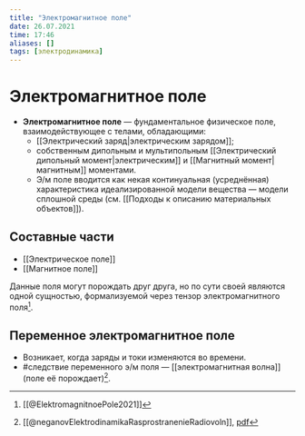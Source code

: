 ```yaml
---
title: "Электромагнитное поле"
date: 26.07.2021
time: 17:46
aliases: []
tags: [электродинамика]
---
```


# Электромагнитное поле

- **Электромагнитное поле** — фундаментальное физическое поле, взаимодействующее с телами, обладающими:
	- [[Электрический заряд|электрическим зарядом]];
	- собственным дипольным и мультипольным [[Электрический дипольный момент|электрическим]] и [[Магнитный момент|магнитным]] моментами. 
	- Э/м поле вводится как некая континуальная (усреднённая) характеристика идеализированной модели вещества — модели сплошной среды (см. [[Подходы к описанию материальных объектов]]).

## Составные части

- [[Электрическое поле]]
- [[Магнитное поле]]

Данные поля могут порождать друг друга, но по сути своей являются одной сущностью, формализуемой через тензор электромагнитного поля[^1].

## Переменное электромагнитное поле

- Возникает, когда заряды и токи изменяются во времени.
- #следствие переменного э/м поля — [[электромагнитная волна]] (поле её порождает)[^2].

[^1]: [[@ElektromagnitnoePole2021]]
[^2]: [[@neganovElektrodinamikaRasprostranenieRadiovoln]], [pdf](zotero://open-pdf/library/items/XN5K97GI?page=11&annotation=3AUDHT3L)